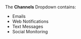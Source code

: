 The **Channels** Dropdown contains:

* Emails
* Web Notifications
* Text Messages
* Social Monitoring